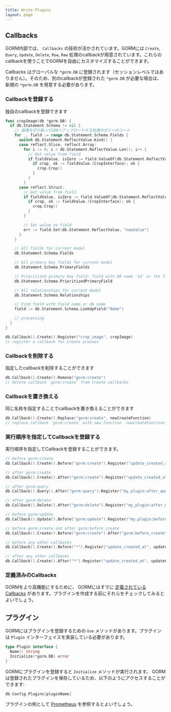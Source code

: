 ```yaml
---
title: Write Plugins
layout: page
---
```


## Callbacks

GORM内部では、 `Callbacks` の技術が活かされています。GORMには `Create`, `Query`, `Update`, `Delete`, `Row`, `Raw` 処理のcallbackが用意されています。これらのcallbackを使うことでGORMを自由にカスタマイズすることができます。

Callbacks はグローバルな `*gorm.DB` に登録されます（セッションレベルではありません）。そのため、別のcallbackが登録された `*gorm.DB` が必要な場合は、新規の `*gorm.DB` を用意する必要があります。

### Callbackを登録する

独自のcallbackを登録できます

```go
func cropImage(db *gorm.DB) {
  if db.Statement.Schema != nil {
    // 画像を切り取ってCDNへアップロードする処理のダミーのコード
    for _, field := range db.Statement.Schema.Fields {
      switch db.Statement.ReflectValue.Kind() {
      case reflect.Slice, reflect.Array:
        for i := 0; i < db.Statement.ReflectValue.Len(); i++ {
          // Get value from field
          if fieldValue, isZero := field.ValueOf(db.Statement.ReflectValue.Index(i)); !isZero {
            if crop, ok := fieldValue.(CropInterface); ok {
              crop.Crop()
            }
          }
        }
      case reflect.Struct:
        // Get value from field
        if fieldValue, isZero := field.ValueOf(db.Statement.ReflectValue); !isZero {
          if crop, ok := fieldValue.(CropInterface); ok {
            crop.Crop()
          }
        }

        // Set value to field
        err := field.Set(db.Statement.ReflectValue, "newValue")
      }
    }

    // All fields for current model
    db.Statement.Schema.Fields

    // All primary key fields for current model
    db.Statement.Schema.PrimaryFields

    // Prioritized primary key field: field with DB name `id` or the first defined primary key
    db.Statement.Schema.PrioritizedPrimaryField

    // All relationships for current model
    db.Statement.Schema.Relationships

    // Find field with field name or db name
    field := db.Statement.Schema.LookUpField("Name")

    // processing
  }
}

db.Callback().Create().Register("crop_image", cropImage)
// register a callback for Create process
```

### Callbackを削除する

指定したcallbackを削除することができます

```go
db.Callback().Create().Remove("gorm:create")
// delete callback `gorm:create` from Create callbacks
```

### Callbackを置き換える

同じ名称を指定することでcallbackを置き換えることができます

```go
db.Callback().Create().Replace("gorm:create", newCreateFunction)
// replace callback `gorm:create` with new function `newCreateFunction` for Create process
```

### 実行順序を指定してCallbackを登録する

実行順序を指定してCallbackを登録することができます。

```go
// before gorm:create
db.Callback().Create().Before("gorm:create").Register("update_created_at", updateCreated)

// after gorm:create
db.Callback().Create().After("gorm:create").Register("update_created_at", updateCreated)

// after gorm:query
db.Callback().Query().After("gorm:query").Register("my_plugin:after_query", afterQuery)

// after gorm:delete
db.Callback().Delete().After("gorm:delete").Register("my_plugin:after_delete", afterDelete)

// before gorm:update
db.Callback().Update().Before("gorm:update").Register("my_plugin:before_update", beforeUpdate)

// before gorm:create and after gorm:before_create
db.Callback().Create().Before("gorm:create").After("gorm:before_create").Register("my_plugin:before_create", beforeCreate)

// before any other callbacks
db.Callback().Create().Before("*").Register("update_created_at", updateCreated)

// after any other callbacks
db.Callback().Create().After("*").Register("update_created_at", updateCreated)
```

### 定義済みのCallbacks

GORMをより高機能にするために、 GORMにはすでに [定義されているCallbacks](https://github.com/go-gorm/gorm/blob/master/callbacks/callbacks.go) があります。プラグインを作成する前にそれらをチェックしてみるとよいでしょう。

## プラグイン

GORMにはプラグインを登録するための `Use` メソッドがあります。プラグインは `Plugin` インターフェイスを実装している必要があります。

```go
type Plugin interface {
  Name() string
  Initialize(*gorm.DB) error
}
```

GORMにプラグインを登録すると `Initialize` メソッドが実行されます。 GORMは登録されたプラグインを保存しているため、以下のようにアクセスすることができます:

```go
db.Config.Plugins[pluginName]
```

プラグインの例として [Prometheus](prometheus.html) を参照するとよいでしょう。
